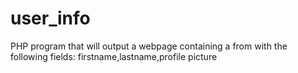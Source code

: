 # user_info
PHP program that will output a webpage containing a from with the following fields: firstname,lastname,profile picture
